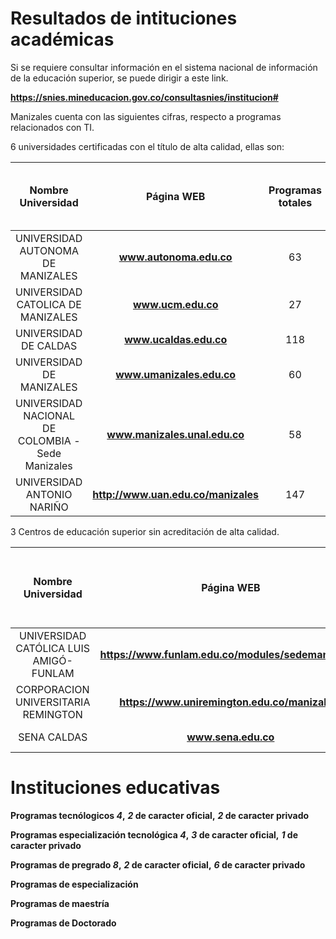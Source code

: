 # Resultados de intituciones académicas

Si se requiere consultar información en el sistema nacional de información de la educación superior, se puede dirigir a este link.

**https://snies.mineducacion.gov.co/consultasnies/institucion#**

Manizales cuenta con las siguientes cifras, respecto a programas relacionados con TI.

6 universidades certificadas con el título de alta calidad, ellas son: 

| Nombre Universidad   |  Página WEB   |  Programas totales   | Programas Vigentes Relacionados a las TIC Manizales   |  Código SNIES     | Sector |
| :-----------: | :-------------:   | :------------------: | :---------------------------------------: |  :------------------: |  :------------------: |
| UNIVERSIDAD AUTONOMA DE MANIZALES  | **www.autonoma.edu.co** | 63 |   | **https://snies.mineducacion.gov.co/consultasnies/listaProgramasIns?codigoIns=1825&estadoPro=01&numPagina=1** | Privada |
| UNIVERSIDAD CATOLICA DE MANIZALES  | **www.ucm.edu.co** | 27 |   | **https://snies.mineducacion.gov.co/consultasnies/listaProgramasIns?codigoIns=1827&estadoPro=01&numPagina=1**| Privada | 
| UNIVERSIDAD DE CALDAS  | **www.ucaldas.edu.co** | 118 |   | **https://snies.mineducacion.gov.co/consultasnies/listaProgramasIns?codigoIns=1112&estadoPro=01&numPagina=1**| Oficial | 
| UNIVERSIDAD DE MANIZALES  | **www.umanizales.edu.co** | 60 |   | **https://snies.mineducacion.gov.co/consultasnies/listaProgramasIns?codigoIns=1722&estadoPro=01&numPagina=1**| Privada | 
| 	UNIVERSIDAD NACIONAL DE COLOMBIA - Sede Manizales  | **www.manizales.unal.edu.co** | 58 |   | **https://snies.mineducacion.gov.co/consultasnies/listaProgramasIns?codigoIns=1103&estadoPro=01&numPagina=1**| Oficial | 
| UNIVERSIDAD ANTONIO NARIÑO  | **http://www.uan.edu.co/manizales** | 147 |   | https://snies.mineducacion.gov.co/consultasnies/listaProgramasIns?codigoIns=1826&estadoPro=01&numPagina=1| Privada | 



3 Centros de educación superior  sin acreditación de alta calidad.

| Nombre Universidad   |  Página WEB   |  Programas totales (Tomado del SNIES, no necesariamente de Manizales)   | Programas Vigentes Relacionados a las TIC  Manizales  |  Código SNIES     | Sector |
| :-----------: | :-------------:   | :------------------: | :---------------------------------------: |  :------------------: |  :------------------: |
| UNIVERSIDAD CATÓLICA LUIS AMIGÓ-FUNLAM | **https://www.funlam.edu.co/modules/sedemanizales/** | 78 |   | https://snies.mineducacion.gov.co/consultasnies/listaProgramasIns?codigoIns=2719&estadoPro=01&numPagina=1 | Privada |
| CORPORACION UNIVERSITARIA REMINGTON | **https://www.uniremington.edu.co/manizales/** | 86 |   | https://snies.mineducacion.gov.co/consultasnies/listaProgramasIns?codigoIns=2833&estadoPro=01&numPagina=1 | Privada |
| SENA CALDAS | **www.sena.edu.co** | 1050 |   | https://snies.mineducacion.gov.co/consultasnies/listaProgramasIns?codigoIns=9110&estadoPro=01&numPagina=1| Oficial | 




# Instituciones educativas

**Programas tecnólogicos _4_,** **_2_ de caracter oficial,** **_2_ de caracter privado**

**Programas especialización tecnológica _4_,** **_3_ de caracter oficial,** **_1_ de caracter privado**

**Programas de pregrado _8_,** **_2_ de caracter oficial,** **_6_ de caracter privado**

**Programas de especialización**

**Programas de maestría**

**Programas de Doctorado**